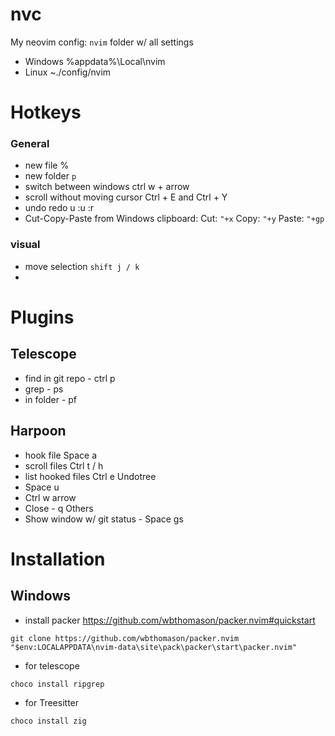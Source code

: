 # nvc

My neovim config:
`nvim` folder w/ all settings
- Windows
    %appdata%\Local\nvim
- Linux
    ~./config/nvim

# Hotkeys

### General
- new file %
- new folder `p`
- switch between windows ctrl w + arrow
- scroll without moving cursor Ctrl + E and Ctrl + Y
- undo redo u :u :r
- Cut-Copy-Paste from Windows clipboard: 
	Cut: `"+x`
	Copy: `"+y`
	Paste: `"+gp`

### visual
- move selection `shift j / k`
- 


# Plugins

## Telescope
- find in git repo - ctrl p
- grep - ps 
- in folder - pf
## Harpoon
- hook file Space a
- scroll files Ctrl t / h
- list hooked files Ctrl e
Undotree
- Space u
- Ctrl w arrow
- Close - q
Others
- Show window w/ git status - Space gs



# Installation

## Windows

- install packer
https://github.com/wbthomason/packer.nvim#quickstart
```
git clone https://github.com/wbthomason/packer.nvim "$env:LOCALAPPDATA\nvim-data\site\pack\packer\start\packer.nvim"
```
- for telescope
```
choco install ripgrep
```
- for Treesitter
```
choco install zig
```

